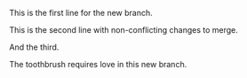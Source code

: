 This is the first line for the new branch.

This is the second line with non-conflicting changes to merge.

And the third.

The toothbrush requires love in this new branch.